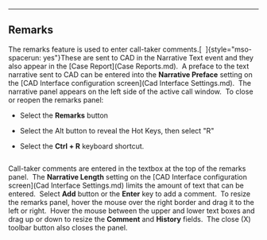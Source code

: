   -------------
  **Remarks**
  -------------

The remarks feature is used to enter call-taker comments.[ 
]{style="mso-spacerun: yes"}These are sent to CAD in the Narrative Text
event and they also appear in the [Case Report](Case Reports.md).  A
preface to the text narrative sent to CAD can be entered into the
**Narrative Preface** setting on the [CAD Interface configuration
screen](Cad Interface Settings.md).  The narrative panel appears on
the left side of the active call window.  To close or reopen the remarks
panel:

-   Select the **Remarks** button

-   Select the Alt button to reveal the Hot Keys, then select \"R\"

-   Select the **Ctrl + R** keyboard shortcut.

<figure><img src=".gitbook/assets/Narrative_files/image001.png" alt=""><figcaption></figcaption></figure>

Call-taker comments are entered in the textbox at the top of the remarks
panel.  The **Narrative Length** setting on the [CAD Interface
configuration screen](Cad Interface Settings.md) limits the amount
of text that can be entered.  Select **Add** button or the **Enter** key
to add a comment.  To resize the remarks panel, hover the mouse over the
right border and drag it to the left or right.  Hover the mouse between
the upper and lower text boxes and drag up or down to resize the
**Comment** and **History** fields.  The close (X) toolbar button also
closes the panel. 
